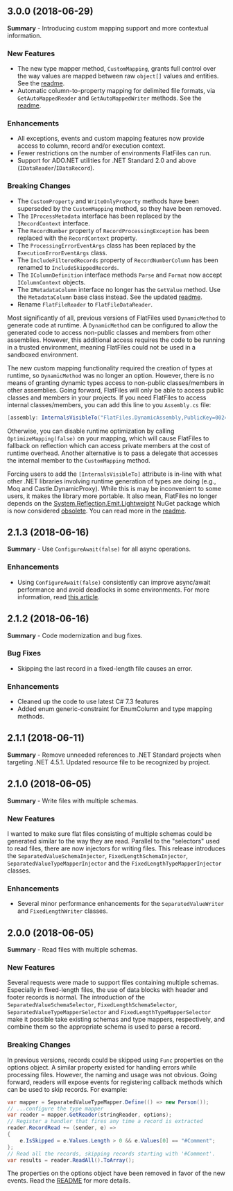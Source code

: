 ## 3.0.0 (2018-06-29)
**Summary** - Introducing custom mapping support and more contextual information.

### New Features
* The new type mapper method, `CustomMapping`, grants full control over the way values are mapped between raw `object[]` values and entities. See the [readme](https://github.com/jehugaleahsa/FlatFiles/blob/master/README.md#custom-mapping).
* Automatic column-to-property mapping for delimited file formats, via `GetAutoMappedReader` and `GetAutoMappedWriter` methods. See the [readme](https://github.com/jehugaleahsa/FlatFiles/blob/master/README.md#automatic-mapping-for-delimited-files).

### Enhancements
* All exceptions, events and custom mapping features now provide access to column, record and/or execution context.
* Fewer restrictions on the number of environments FlatFiles can run.
* Support for ADO.NET utilities for .NET Standard 2.0 and above (`IDataReader`/`IDataRecord`).

### Breaking Changes
* The `CustomProperty` and `WriteOnlyProperty` methods have been superseded by the `CustomMapping` method, so they have been removed.
* The `IProcessMetadata` interface has been replaced by the `IRecordContext` interface.
* The `RecordNumber` property of `RecordProcessingException` has been replaced with the `RecordContext` property.
* The `ProcessingErrorEventArgs` class has been replaced by the `ExecutionErrorEventArgs` class.
* The `IncludeFilteredRecords` property of `RecordNumberColumn` has been renamed to `IncludeSkippedRecords`.
* The `IColumnDefinition` interface methods `Parse` and `Format` now accept `IColumnContext` objects.
* The `IMetadataColumn` interface no longer has the `GetValue` method. Use the `MetadataColumn` base class instead. See the updated [readme](https://github.com/jehugaleahsa/FlatFiles/blob/master/README.md#metadata).
* Rename `FlatFileReader` to `FlatFileDataReader`.

Most significantly of all, previous versions of FlatFiles used `DynamicMethod` to generate code at runtime. A `DynamicMethod` can be configured to allow the generated code to access non-public classes and members from other assemblies. However, this additional access requires the code to be running in a trusted environment, meaning FlatFiles could not be used in a sandboxed environment.

The new custom mapping functionality required the creation of types at runtime, so `DynamicMethod` was no longer an option. However, there is no means of granting dynamic types access to non-public classes/members in other assemblies. Going forward, FlatFiles will only be able to access public classes and members in your projects. If you need FlatFiles to access internal classes/members, you can add this line to you `Assembly.cs` file:

```csharp
[assembly: InternalsVisibleTo("FlatFiles.DynamicAssembly,PublicKey=00240000048000009400000006020000002400005253413100040000010001009b9e44f637b293021ec4d8625071e5fe1682eeb167c233b46314cca79bf2769606285d5d1225cba8ce1e75be9e8ab7251d17eaf2c3b00fde5eac50a0f7dc7fec2f70279ff71c72341ad2738661babfdc6792479f14fd64d841285644d5c09c2902e9467f574e0d369161caee632087c5d819c3c36f76622306b09a4f868230c1")]
```

Otherwise, you can disable runtime optimization by calling `OptimizeMapping(false)` on your mapping, which will cause FlatFiles to fallback on reflection which can access private members at the cost of runtime overhead. Another alternative is to pass a delegate that accesses the internal member to the `CustomMapping` method.

Forcing users to add the `[InternalsVisibleTo]` attribute is in-line with what other .NET libraries involving runtime generation of types are doing (e.g., Moq and Castle.DynamicProxy). While this is may be inconvenient to some users, it makes the library more portable. It also mean, FlatFiles no longer depends on the [System.Reflection.Emit.Lightweight](https://www.nuget.org/packages/System.Reflection.Emit.Lightweight) NuGet package which is now considered [obsolete](https://github.com/dotnet/source-build/issues/532). You can read more in the [readme](https://github.com/jehugaleahsa/FlatFiles/blob/master/README.md#accessing-non-public-classes-and-members).

## 2.1.3 (2018-06-16)
**Summary** - Use `ConfigureAwait(false)` for all async operations.

### Enhancements
* Using `ConfigureAwait(false)` consistently can improve async/await performance and avoid deadlocks in some environments. For more information, read [this article](https://msdn.microsoft.com/en-us/magazine/jj991977.aspx).

## 2.1.2 (2018-06-16)
**Summary** - Code modernization and bug fixes.

### Bug Fixes
* Skipping the last record in a fixed-length file causes an error.

### Enhancements
* Cleaned up the code to use latest C# 7.3 features
* Added enum generic-constraint for EnumColumn and type mapping methods.

## 2.1.1 (2018-06-11)
**Summary** - Remove unneeded references to .NET Standard projects when targeting .NET 4.5.1. Updated resource file to be recognized by project.

## 2.1.0 (2018-06-05)
**Summary** - Write files with multiple schemas.

### New Features
I wanted to make sure flat files consisting of multiple schemas could be generated similar to the way they are read. Parallel to the "selectors" used to read files, there are now injectors for writing files. This release introduces the `SeparatedValueSchemaInjector`, `FixedLengthSchemaInjector`, `SeparatedValueTypeMapperInjector` and the `FixedLengthTypeMapperInjector` classes.

### Enhancements
* Several minor performance enhancements for the `SeparatedValueWriter`  and `FixedLengthWriter` classes.

## 2.0.0 (2018-06-05)
**Summary** - Read files with multiple schemas.

### New Features
Several requests were made to support files containing multiple schemas. Especially in fixed-length files, the use of data blocks with header and footer records is normal. The introduction of the `SeparatedValueSchemaSelector`, `FixedLengthSchemaSelector`, `SeparatedValueTypeMapperSelector` and `FixedLengthTypeMapperSelector` make it possible take existing schemas and type mappers, respectively, and combine them so the appropriate schema is used to parse a record.

### Breaking Changes
In previous versions, records could be skipped using `Func` properties on the options object. A similar property existed for handling errors while processing files. However, the naming and usage was not obvious. Going forward, readers will expose events for registering callback methods which can be used to skip records. For example:

```csharp
var mapper = SeparatedValueTypeMapper.Define(() => new Person());
// ...configure the type mapper
var reader = mapper.GetReader(stringReader, options);
// Register a handler that fires any time a record is extracted
reader.RecordRead += (sender, e) =>
{
    e.IsSkipped = e.Values.Length > 0 && e.Values[0] == "#Comment";
};
// Read all the records, skipping records starting with '#Comment'.
var results = reader.ReadAll().ToArray();
```

The properties on the options object have been removed in favor of the new events. Read the [README](https://github.com/jehugaleahsa/FlatFiles/blob/master/README.md#skipping-records) for more details.
